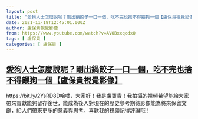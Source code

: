 ```yaml
---
layout: post
title: "愛狗人士怎麼說呢？剛出鍋餃子一口一個，吃不完也捨不得餵狗一個【盧保貴視覺影像】"
date: 2021-11-18T12:45:01.000Z
author: 盧保貴視覺影像
from: https://www.youtube.com/watch?v=AVOBxxqodxQ
tags: [ 盧保貴 ]
categories: [ 盧保貴 ]
---
```

<!--1637239501000-->
[愛狗人士怎麼說呢？剛出鍋餃子一口一個，吃不完也捨不得餵狗一個【盧保貴視覺影像】](https://www.youtube.com/watch?v=AVOBxxqodxQ)
------

<div>
https://bit.ly/2YsRD8D哈嘍，大家好！我是盧寶貴！我拍攝的視頻希望能給大家帶來貢獻能夠留存後世，能成為後人對現在的歷史參考期待影像能為將來保留文獻，給人們帶來更多的意義與思考。喜歡我的視頻記得評論哦！
</div>
